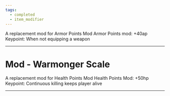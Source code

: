 ```yaml
---
tags:
  - completed
  - item_modifier
---
```


A replacement mod for Armor Points Mod
Armor Points mod: +40ap
Keypoint: When not equipping a weapon

----





# Mod - Warmonger Scale

A replacement mod for Health Points Mod
Health Points Mod: +50hp
Keypoint: Continuous killing keeps player alive

----



